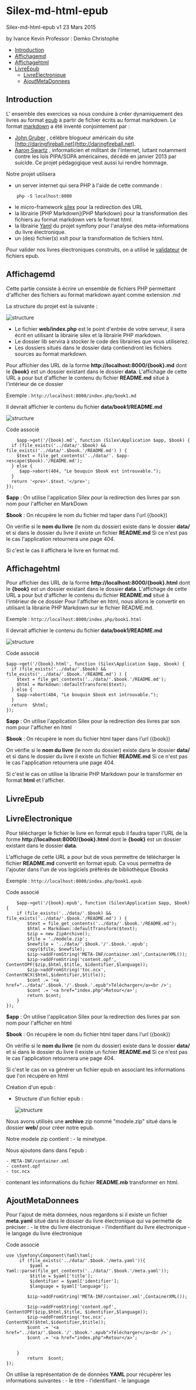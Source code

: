 Silex-md-html-epub
============

Silex-md-html-epub v1 23 Mars 2015

by Ivance Kevin
Professor : Demko Christophe

- [Introduction](#introduction)
- [Affichagemd](#affichagemd)
- [Affichagehtml](#affichagehtml)
- [LivreEpub](#livreepub)
	- [LivreElectronique](#livreelectronique)
	- [AjoutMetaDonnees](#ajoutmetadonnees)

## Introduction
L' ensemble des exercices va nous conduire à créer dynamiquement des livres au format [epub](http://www.idpf.org/epub/20/spec/OPF_2.0_latest.htm) à partir de fichier écrits au format markdown. Le format [markdown](http://fr.wikipedia.org/wiki/Markdown) a été inventé conjointement par :
- [John Gruber](http://fr.wikipedia.org/wiki/John_Gruber) , célèbre blogueur américain du site [http://daringfireball.net](http://daringfireball.net).
-  [Aaron Swartz](http://fr.wikipedia.org/wiki/Aaron_Swartz) , informaticien et militant de l'internet, luttant notamment contre les lois PIPA/SOPA américaines, décédé en janvier 2013 par suicide. Ce projet pédagogique veut aussi lui rendre hommage.

Notre projet utilisera
-  un server internet qui sera PHP à l'aide de cette commande :
```
	php -S localhost:8000
```
- le micro-framework [silex](http://silex.sensiolabs.org) pour la redirection des URL
- la librairie [PHP Markdown](PHP Markdown) pour la transformation des fichiers au format markdown vers le format html.
- la librairie [Yaml](https://github.com/symfony/Yaml) du projet symfony pour l'analyse des méta-informations du livre électronique.
- un (des) fichier(s) xslt pour la transformation de fichiers html.

Pour valider nos livres électroniques construits, on a utilisé  le [validateur](http://validator.idpf.org) de fichiers epub.


## Affichagemd

Cette partie consiste à écrire un ensemble de fichiers PHP permettant d'afficher des fichiers au format markdown ayant comme extension .md

La structure du projet est la suivante : 

![structure](./images/structure.png "structure du projet")

- Le fichier **web/index.php** est le point d'entrée de votre serveur, il sera écrit en utilisant la librairie
silex et la librairie PHP markdown.
- Le dossier lib servira à stocker le code des librairies que vous utiliserez.
- Les dossiers situés dans le dossier data contiendront les fichiers sources au format markdown.

Pour affichier des URL de la forme **http://localhost:8000/{book}.md** dont le **{book}** est un dossier existant dans le dossier **data**.
L'affichage de cette URL a pour but d'afficher le contenu du fichier **README.md** situé à l'intérieur de ce dossier

Exemple : 
	```
	http://localhost:8000/index.php/book1.md
	```

Il devrait affichier le contenu du fichier **data/book1/README.md**

![structure](./images/screen1_README_md.png "Image screen README.md")

Code associé

```
	$app->get('/{book}.md', function (Silex\Application $app, $book) {  
  if (file_exists('../data/'.$book) && file_exists('../data/'.$book.'/README.md') ) {
    $text = file_get_contents('../data/'. $app->escape($book).'/README.md');
  } else {
     $app->abort(404, "Le bouquin $book est introuvable.");
  } 
  return '<pre>'.$text.'</pre>';
});
```

**$app** :  On utilise l'application Silex pour la redirection des livres par son nom pour l'afficher en MarkDown 

**$book** : On récupère le nom du fichier md taper dans l'url ({book})

On vérifie si le **nom du livre** (le nom du dossier) existe dans le dossier **data/** et si dans le dossier du livre il existe un fichier **README.md** 
Si ce n'est pas le cas l'application retournera une page 404. 

Si c'est le cas il affichera le livre en format md.

## Affichagehtml

Pour affichier des URL de la forme **http://localhost:8000/{book}.html** dont le **{book}** est un dossier existant dans le dossier **data**.
L'affichage de cette URL a pour but d'afficher le contenu du fichier **README.md** situé à l'intérieur de ce dossier
Pour l'afficher en html, nous allons le convertir en utilisant la librairie PHP Markdown sur le fichier README.md.

Exemple : 
	```
	http://localhost:8000/index.php/book1.html
	```

Il devrait affichier le contenu du fichier **data/book1/README.md**

![structure](./images/screen1_README_md_html.png "Image screen README.md en html")

Code associé

```
$app->get('/{book}.html', function (Silex\Application $app, $book) {
  if (file_exists('../data/'.$book) && file_exists('../data/'.$book.'/README.md') ) {
    $text = file_get_contents('../data/'.$book.'/README.md');
    $html = Markdown::defaultTransform($text);
  } else {
    $app->abort(404, "Le bouquin $book est introuvable.");
  }
  return  $html;
});
```

**$app** :  On utilise l'application Silex pour la redirection des livres par son nom pour l'afficher en html  

**$book** : On récupère le nom du fichier html taper dans l'url ({book})

On vérifie si le **nom du livre** (le nom du dossier) existe dans le dossier **data/** et si dans le dossier du livre il existe un fichier **README.md** 
Si ce n'est pas le cas l'application retournera une page 404. 

Si c'est le cas on utilise la librairie PHP Markdown pour le transformer en format **html** et l'afficher.

## LivreEpub
## LivreElectronique

Pour télécharger le fichier le livre en format epub il faudra taper  l'URL de la forme **http://localhost:8000/{book}.html** dont le **{book}** est un dossier existant dans le dossier **data**.

L'affichage de cette URL a pour but de vous permettre de télécharger le fichier **README.md** convertit en format epub.
Ca vous permettra de l'ajouter dans l'un de vos logiciels préférés de bibliothèque Ebooks

Exemple : 
	```
	http://localhost:8000/index.php/book1.epub
	```

Code associé

```
	$app->get('/{book}.epub', function (Silex\Application $app, $book) {
  	if (file_exists('../data/'.$book) && file_exists('../data/'.$book.'/README.md') ) {
		$text = file_get_contents('../data/'.$book.'/README.md');
	    $html = Markdown::defaultTransform($text);
	    $zip = new ZipArchive();
	    $file = './modele.zip';
	    $newfile = '../data/'.$book.'/'.$book.'.epub';
	    copy($file, $newfile);
	    $zip->addFromString('META-INF/container.xml',ContainerXML()); 
	    $zip->addFromString('content.opf', ContentOPF($zip,$html,$title, $identifier,$language));
	    $zip->addFromString('toc.ncx', ContentNCX($html,$identifier,$title));
	    $cont .= '<a href="../data/'.$book.'/'.$book.'.epub">Télécharger</a><br />';
	    $cont .= '<a href="index.php">Retour</a>';  
	    return $cont;
	}
});
```

**$app** :  On utilise l'application Silex pour la redirection des livres par son nom pour l'afficher en html  

**$book** : On récupère le nom du fichier html taper dans l'url ({book})

On vérifie si le **nom du livre** (le nom du dossier) existe dans le dossier **data/** et si dans le dossier du livre il existe un fichier **README.md** 
Si ce n'est pas le cas l'application retournera une page 404. 

Si c'est le cas on  va générer un fichier epub en associant les informations que l'on récupère en html

Création d'un epub : 
- Structure d'un fichier epub :

	![structure](./images/EpubStructure.png "Structure epub")

Nous avons utilisés une **archive** zip nommé "modele.zip" situé dans le dossier **web/** pour créer notre epub.

Notre modele zip contient :
	- le minetype.

Nous ajoutons dans dans l'epub :

	- META-INF/container.xml
	- content.opf
	- toc.ncx
contenant les informations du fichier **README.mb** transformer en html.

## AjoutMetaDonnees

Pour l'ajout de méta données, nous regardons si il existe un fichier **meta.yaml** situé dans le dossier du livre électronique qui va permette de préciser : 
	- le titre du livre électronique
	- l'indentifiant du livre électronique
	- le langage du livre électronique

Code associé

```
use \Symfony\Component\Yaml\Yaml;
	 if (file_exists('../data/'.$book.'/meta.yaml')){
         $yaml = Yaml::parse(file_get_contents('../data/'.$book.'/meta.yaml'));
         $title = $yaml['title'];
         $identifier = $yaml['identifier'];
         $language = $yaml['language'];

        $zip->addFromString('META-INF/container.xml',ContainerXML()); 

        $zip->addFromString('content.opf', ContentOPF($zip,$html,$title, $identifier,$language));
        $zip->addFromString('toc.ncx', ContentNCX($html,$identifier,$title));
        $cont .= '<a href="../data/'.$book.'/'.$book.'.epub">Télécharger</a><br />';
        $cont .= '<a href="index.php">Retour</a>';  
         

    }
        return  $cont;
});
```

On utilise la représentation de de données **YAML** pour récupérer les informations suivantes : 
	- le titre 
	- l'identifiant
	- le language



 